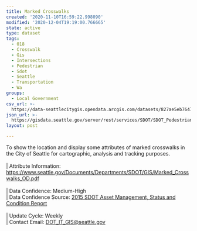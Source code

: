 ```yaml
---
title: Marked Crosswalks
created: '2020-11-10T16:59:22.998090'
modified: '2020-12-04T19:19:00.766665'
state: active
type: dataset
tags:
  - 018
  - Crosswalk
  - Gis
  - Intersections
  - Pedestrian
  - Sdot
  - Seattle
  - Transportation
  - Wa
groups:
  - Local Government
csv_url: >-
  https://data-seattlecitygis.opendata.arcgis.com/datasets/827ae5eb76474c4ba101c24a9e03f0b3_1.csv?outSR=%7B%22latestWkid%22%3A2926%2C%22wkid%22%3A2926%7D
json_url: >-
  https://gisdata.seattle.gov/server/rest/services/SDOT/SDOT_Pedestrian/MapServer/1
layout: post

---
```

To show the location and display some attributes of marked crosswalks in the City of Seattle for cartographic, analysis and tracking purposes.  <br /><br />| Attribute Information: <a href='https://www.seattle.gov/Documents/Departments/SDOT/GIS/Marked_Crosswalks_OD.pdf' rel='nofollow ugc' target='_blank'>
https://www.seattle.gov/Documents/Departments/SDOT/GIS/Marked_Crosswalks_OD.pdf</a> <br /><br />| Data Confidence: Medium-High <br />| Data Confidence Source: <a href='https://www.seattle.gov/Documents/Departments/SDOT/About/SDOT2015SCReportFinal12-7-2015.pdf' rel='nofollow ugc' target='_blank'>2015 SDOT Asset Management, Status and Condition Report</a> <br /><br />| Update Cycle: Weekly <br />| Contact Email: <a href='mailto:DOT_IT_GIS@seattle.gov' rel='nofollow ugc' target='_blank'>DOT_IT_GIS@seattle.gov </a>
